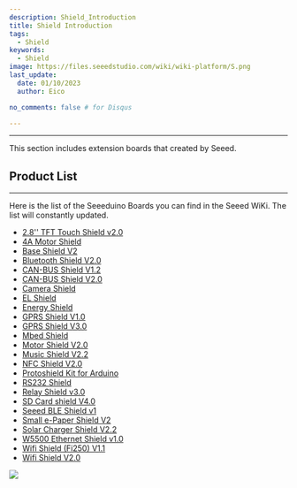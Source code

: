 ```yaml
---
description: Shield_Introduction
title: Shield Introduction
tags:
  - Shield
keywords:
  - Shield
image: https://files.seeedstudio.com/wiki/wiki-platform/S.png
last_update:
  date: 01/10/2023  
  author: Eico 

no_comments: false # for Disqus

---
```


---
This section includes extension boards that created by Seeed.

## Product  List
---

Here is the list of the Seeeduino Boards you can find in the Seeed WiKi. The list will constantly updated.

- [2.8&#39;&#39; TFT Touch Shield v2.0](https://wiki.seeedstudio.com/2.8inch_TFT_Touch_Shield_v2.0/)
- [4A Motor Shield](https://wiki.seeedstudio.com/4A_Motor_Shield/)
- [Base Shield V2](https://wiki.seeedstudio.com/Base_Shield_V2/)
- [Bluetooth Shield V2.0](https://wiki.seeedstudio.com/Bluetooth_Shield_V2/)
- [CAN-BUS Shield V1.2](https://wiki.seeedstudio.com/CAN-BUS_Shield_V1.2/)
- [CAN-BUS Shield V2.0](https://wiki.seeedstudio.com/CAN-BUS_Shield_V2.0/)
- [Camera Shield](https://wiki.seeedstudio.com/Camera_Shield/)
- [EL Shield](https://wiki.seeedstudio.com/EL_Shield/)
- [Energy Shield](https://wiki.seeedstudio.com/Energy_Shield/)
- [GPRS Shield V1.0](https://wiki.seeedstudio.com/GPRS_Shield_v1.0/)
- [GPRS Shield V3.0](https://wiki.seeedstudio.com/GPRS_Shield_V3.0/)
- [Mbed Shield](https://wiki.seeedstudio.com/mbed_Shield/)
- [Motor Shield V2.0](https://wiki.seeedstudio.com/Motor_Shield_V2.0/)
- [Music Shield V2.2](https://wiki.seeedstudio.com/Music_Shield_V2.2/)
- [NFC Shield V2.0](https://wiki.seeedstudio.com/NFC_Shield_V2.0/)
- [Protoshield Kit for Arduino](https://wiki.seeedstudio.com/Protoshield_Kit_for_Arduino/)
- [RS232 Shield](https://wiki.seeedstudio.com/RS232_Shield/)
- [Relay Shield v3.0](https://wiki.seeedstudio.com/Relay_Shield_v3/)
- [SD Card shield V4.0](https://wiki.seeedstudio.com/SD_Card_shield_V4.0/)
- [Seeed BLE Shield v1](https://wiki.seeedstudio.com/Seeed_BLE_Shield/)
- [Small e-Paper Shield V2](https://wiki.seeedstudio.com/Small_e-Paper_Shield_V2/)
- [Solar Charger Shield V2.2](https://wiki.seeedstudio.com/Solar_Charger_Shield_V2.2/)
- [W5500 Ethernet Shield v1.0](https://wiki.seeedstudio.com/W5500_Ethernet_Shield_v1.0/)
- [Wifi Shield (Fi250) V1.1](https://wiki.seeedstudio.com/Wifi_Shield_Fi250_V1.1/)
- [Wifi Shield V2.0](https://wiki.seeedstudio.com/Wifi_Shield_V2.0/)
<!-- - [XBee Shield V2.0](/https://wiki.seeedstudio.comXBee_Shield_V2.0/) -->

<p style={{textAlign: 'center'}}><a href="https://www.seeedstudio.com/act-4.html?utm_source=wiki&utm_medium=wikibanner&utm_campaign=newproducts" target="_blank"><img src="https://files.seeedstudio.com/wiki/Wiki_Banner/new_product.jpg" /></a></p>